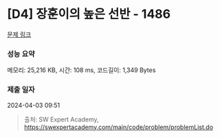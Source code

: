 # [D4] 장훈이의 높은 선반 - 1486 

[문제 링크](https://swexpertacademy.com/main/code/problem/problemDetail.do?contestProbId=AV2b7Yf6ABcBBASw) 

### 성능 요약

메모리: 25,216 KB, 시간: 108 ms, 코드길이: 1,349 Bytes

### 제출 일자

2024-04-03 09:51



> 출처: SW Expert Academy, https://swexpertacademy.com/main/code/problem/problemList.do